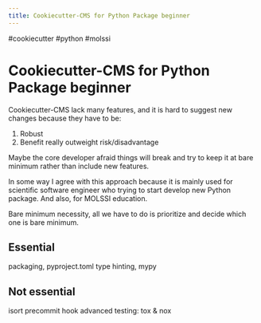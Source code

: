 ```yaml
---
title: Cookiecutter-CMS for Python Package beginner
---
```


#cookiecutter #python #molssi

# Cookiecutter-CMS for Python Package beginner

Cookiecutter-CMS lack many features, and it is hard to suggest new changes because they have to be:
1. Robust
2. Benefit really outweight risk/disadvantage

Maybe the core developer afraid things will break and try to keep it at bare minimum rather than include new features.

In some way I agree with this approach because it is mainly used for scientific software engineer who trying to start develop new Python package. And also, for MOLSSI education.

Bare minimum necessity, all we have to do is prioritize and decide which one is bare minimum.

## Essential

packaging, pyproject.toml
type hinting, mypy

## Not essential

isort
precommit hook
advanced testing: tox & nox